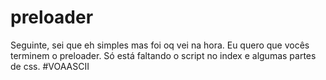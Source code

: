 # preloader
Seguinte, sei que eh simples mas foi oq vei na hora.
Eu quero que vocês terminem o preloader. Só está faltando o script no index e algumas partes de css.
#VOAASCII
